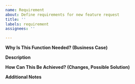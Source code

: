 ```yaml
---
name: Requirement
about: Define requirements for new feature request
title: ''
labels: requirement
assignees: ''

---
```


**Why Is This Function Needed? (Business Case)**
<!-- As a {{Who?}} I want to {{Something}} because {{Reason}} -->

**Description**
<!-- Describe the Business Case in more detail from a customer/product perspective,examples,screenshots -->

**How Can This Be Achieved? (Changes, Possible Solution)**
<!-- Describe the possible solution with a technical focus (e.g. what needs to change, how to do) -->

**Additional Notes**
<!-- Add your notes or context-->
